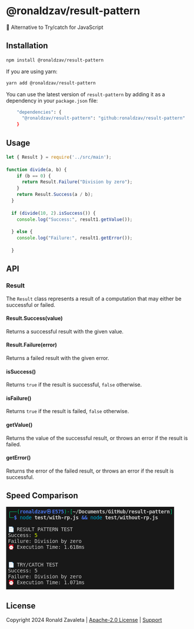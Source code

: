 # @ronaldzav/result-pattern
📁 Alternative to Try/catch for JavaScript

## Installation

```bash
npm install @ronaldzav/result-pattern
```
If you are using yarn:

```bash
yarn add @ronaldzav/result-pattern
```

You can use the latest version of `result-pattern` by adding it as a dependency in your `package.json` file:

```bash
    "dependencies": {
      "@ronaldzav/result-pattern": "github:ronaldzav/result-pattern"
    }
```

## Usage

```js
let { Result } = require('../src/main');

function divide(a, b) {
    if (b == 0) {
      return Result.Failure("Division by zero");
    }
    return Result.Success(a / b);
  }

  if (divide(10, 2).isSuccess()) {
    console.log("Success:", result1.getValue());

  } else {
    console.log("Failure:", result1.getError());

  }

```

## API

### Result
The `Result` class represents a result of a computation that may either be successful or failed.

#### Result.Success(value)
Returns a successful result with the given value.

#### Result.Failure(error)
Returns a failed result with the given error.

#### isSuccess()
Returns `true` if the result is successful, `false` otherwise.

#### isFailure()
Returns `true` if the result is failed, `false` otherwise.

#### getValue()
Returns the value of the successful result, or throws an error if the result is failed.

#### getError()
Returns the error of the failed result, or throws an error if the result is successful.

## Speed Comparison
![Speed Test Comparison Image](https://raw.githubusercontent.com/RonaldZav/result-pattern/main/test/speed-test-result.png)

## License
Copyright 2024 Ronald Zavaleta |
[Apache-2.0 License](https://github.com/RonaldZav/result-pattern/blob/master/LICENSE) | [Support](https://ronaldzav.com/discord)


